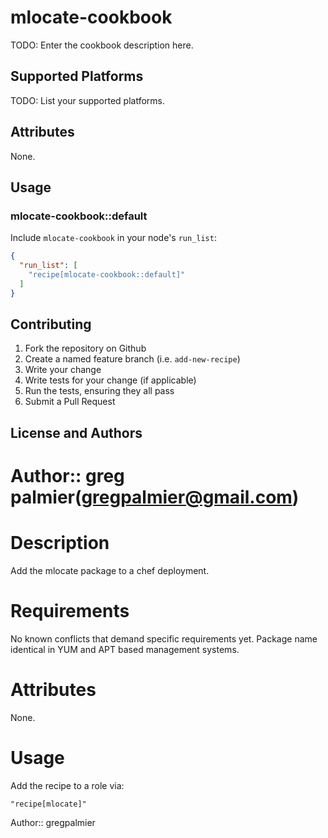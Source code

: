# mlocate-cookbook

TODO: Enter the cookbook description here.

## Supported Platforms

TODO: List your supported platforms.

## Attributes

None.

## Usage

### mlocate-cookbook::default

Include `mlocate-cookbook` in your node's `run_list`:

```json
{
  "run_list": [
    "recipe[mlocate-cookbook::default]"
  ]
}
```

## Contributing

1. Fork the repository on Github
2. Create a named feature branch (i.e. `add-new-recipe`)
3. Write your change
4. Write tests for your change (if applicable)
5. Run the tests, ensuring they all pass
6. Submit a Pull Request

## License and Authors

Author:: greg palmier(<gregpalmier@gmail.com>)
=======
Description
===========

Add the mlocate package to a chef deployment.

Requirements
============

No known conflicts that demand specific requirements yet.  Package name identical in YUM and APT based management systems.

Attributes
==========

None.

Usage
=====

Add the recipe to a role via:

``
"recipe[mlocate]"
``

Author:: gregpalmier
